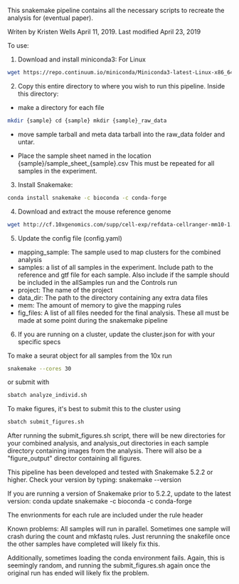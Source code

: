 This snakemake pipeline contains all the necessary scripts to recreate the analysis for (eventual paper).

Writen by Kristen Wells April 11, 2019. Last modified April 23, 2019

To use:

1. Download and install miniconda3: For Linux

```bash
wget https://repo.continuum.io/miniconda/Miniconda3-latest-Linux-x86_64.sh bash Miniconda3-latest-Linux-x86_64.sh
```

2. Copy this entire directory to where you wish to run this pipeline. Inside this directory:

* make a directory for each file

```bash
mkdir {sample} cd {sample} mkdir {sample}_raw_data
```

* move sample tarball and meta data tarball into the raw_data folder and untar.

* Place the sample sheet named in the location {sample}/sample_sheet_{sample}.csv This must be repeated for all samples in the experiment.

3. Install Snakemake:

```bash
conda install snakemake -c bioconda -c conda-forge
```

4. Download and extract the mouse reference genome

```bash
wget http://cf.10xgenomics.com/supp/cell-exp/refdata-cellranger-mm10-1.2.0.tar.gz tar -xzvf refdata-cellranger-mm10-1.2.0.tar.gz
```

5. Update the config file (config.yaml)

* mapping_sample: The sample used to map clusters for the combined analysis
* samples: a list of all samples in the experiment. Include path to the reference and gtf file for each sample. Also include if the sample should be included in the allSamples run and the Controls run
* project: The name of the project
* data_dir: The path to the directory containing any extra data files
* mem: The amount of memory to give the mapping rules
* fig_files: A list of all files needed for the final analysis. These all must be made at some point during the snakemake pipeline

6. If you are running on a cluster, update the cluster.json for with your specific specs

To make a seurat object for all samples from the 10x run

```bash
snakemake --cores 30
``` 

or submit with

```bash
sbatch analyze_individ.sh
```

To make figures, it's best to submit this to the cluster using

```bash
sbatch submit_figures.sh
```

After running the submit_figures.sh script, there will be new directories for your combined analysis, and analysis_out directories in each sample directory containing images from the analysis. There will also be a "figure_output" director containing all figures.

This pipeline has been developed and tested with Snakemake 5.2.2 or higher. Check your version by typing: snakemake --version

If you are running a version of Snakemake prior to 5.2.2, update to the latest version: conda update snakemake -c bioconda -c conda-forge

The envrionments for each rule are included under the rule header

Known problems: All samples will run in parallel. Sometimes one sample will crash during the count and mkfastq rules. Just rerunning the snakefile once the other samples have completed will likely fix this.

Additionally, sometimes loading the conda environment fails. Again, this is seemingly random, and running the submit_figures.sh again once the original run has ended will likely fix the problem.
